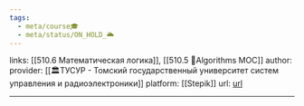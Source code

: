 ```yaml
---
tags:
  - meta/course🎓
  - meta/status/ON_HOLD_🌥️
---
```

links: [[510.6 Математическая логика]], [[510.5 🐜Algorithms MOC]]
author: 
provider: [[🏛ТУСУР - Томский государственный университет систем управления и радиоэлектроники]] 
platform: [[Stepik]]
url: [url](https://stepik.org/course/48679/reviews)


---